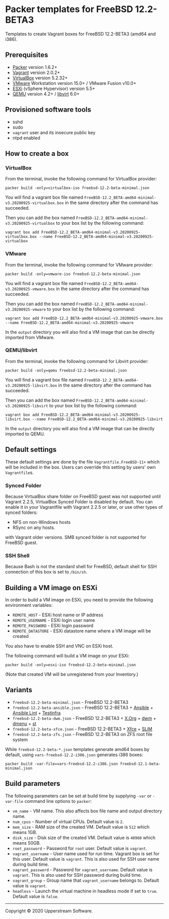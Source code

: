 # Packer templates for FreeBSD 12.2-BETA3

Templates to create Vagrant boxes for FreeBSD 12.2-BETA3 (amd64 and
i386).

## Prerequisites

* [Packer][] version 1.6.2+
* [Vagrant][] version 2.0.2+
* [VirtualBox][] version 5.2.32+
* [VMware][] Workstation version 15.0+ / VMware Fusion v10.0+
* [ESXi][] (vSphere Hypervisor) version 5.5+
* [QEMU][] version 4.2+ / [libvirt][] 6.0+

[ESXi]: http://www.vmware.com/products/vsphere-hypervisor
    "Free VMware vSphere Hypervisor, Free Virtualization (ESXi)"
[libvirt]: https://libvirt.org/ "libvirt: The virtualization API"
[Packer]: https://www.packer.io/ "Packer by HashiCorp"
[QEMU]: https://www.qemu.org/ "QEMU"
[Vagrant]: https://www.vagrantup.com/ "Vagrant"
[VirtualBox]: https://www.virtualbox.org/ "Oracle VM VirtualBox"
[VMware]: http://www.vmware.com/
    "VMware Virtualization for Desktop &amp; Server, Application,
    Public &amp; Hybrid Clouds"

## Provisioned software tools

* sshd
* sudo
* `vagrant` user and its insecure public key
* ntpd enabled

## How to create a box

### VirtualBox

From the terminal, invoke the following command for VirtualBox provider:

    packer build -only=virtualbox-iso freebsd-12.2-beta-minimal.json

You will find a vagrant box file named `FreeBSD-12.2_BETA-amd64-minimal-v3.20200925-virtualbox.box`
in the same directory after the command has succeeded.

Then you can add the box named `FreeBSD-12.2_BETA-amd64-minimal-v3.20200925-virtualbox`
to your box list by the following command:

    vagrant box add FreeBSD-12.2_BETA-amd64-minimal-v3.20200925-virtualbox.box --name FreeBSD-12.2_BETA-amd64-minimal-v3.20200925-virtualbox

### VMware

From the terminal, invoke the following command for VMware provider:

    packer build -only=vmware-iso freebsd-12.2-beta-minimal.json

You will find a vagrant box file named `FreeBSD-12.2_BETA-amd64-v3.20200925-vmware.box`
in the same directory after the command has succeeded.

Then you can add the box named `FreeBSD-12.2_BETA-amd64-minimal-v3.20200925-vmware`
to your box list by the following command:

    vagrant box add FreeBSD-12.2_BETA-amd64-minimal-v3.20200925-vmware.box --name FreeBSD-12.2_BETA-amd64-minimal-v3.20200925-vmware

In the `output` directory you will also find a VM image that can be
directly imported from VMware.

### QEMU/libvirt

From the terminal, invoke the following command for Libvirt provider:

    packer build -only=qemu freebsd-12.2-beta-minimal.json

You will find a vagrant box file named `FreeBSD-12.2_BETA-amd64-v3.20200925-libvirt.box`
in the same directory after the command has succeeded.

Then you can add the box named `FreeBSD-12.2_BETA-amd64-minimal-v3.20200925-libvirt` to your box
list by the following command:

    vagrant box add FreeBSD-12.2_BETA-amd64-minimal-v3.20200925-libvirt.box --name FreeBSD-12.2_BETA-amd64-minimal-v3.20200925-libvirt

In the `output` directory you will also find a VM image that can be
directly imported to QEMU.

## Default settings

These default settings are done by the file `Vagrantfile.FreeBSD-11+`
which will be included in the box.  Users can override this setting by
users' own `Vagrantfile`s.

### Synced Folder

Because VirtualBox share folder on FreeBSD guest was not supported
until Vagrant 2.2.5, VirtualBox Synced Folder is disabled by default.
You can enable it in your Vagrantfile with Vagrant 2.2.5 or later, or
use other types of synced folders:

* NFS on non-Windows hosts
* RSync on any hosts.

with Vagrant older versions.  SMB synced folder is not supported for
FreeBSD guest.

### SSH Shell

Because Bash is not the standard shell for FreeBSD, default shell for
SSH connection of this box is set to `/bin/sh`.

## Building a VM image on ESXi

In order to build a VM image on ESXi, you need to provide the following
environment variables:

* `REMOTE_HOST` - ESXi host name or IP address
* `REMOTE_USERNAME` - ESXi login user name
* `REMOTE_PASSWORD` - ESXi login password
* `REMOTE_DATASTORE` - ESXi datastore name where a VM image will be
   created

You also have to enable SSH and VNC on ESXi host.

The following command will build a VM image on your ESXi:

    packer build -only=esxi-iso freebsd-12.2-beta-minimal.json

(Note that created VM will be unregistered from your Inventory.)

## Variants

* `freebsd-12.2-beta-minimal.json` - FreeBSD 12.2-BETA3
* `freebsd-12.2-beta-ansible.json` - FreeBSD 12.2-BETA3 +
  [Ansible][] + [Ansible Lint] + [Testinfra][]
* `freebsd-12.2-beta-dwm.json` - FreeBSD 12.2-BETA3 + [X.Org][] +
  [dwm][] + [dmenu][] + [st][]
* `freebsd-12.2-beta-xfce.json` - FreeBSD 12.2-BETA3 + [Xfce][] +
  [SLiM][]
* `freebsd-12.2-beta-zfs.json` - FreeBSD 12.2-BETA3 on ZFS root
  file system

While `freebsd-12.2-beta-*.json` templates generate amd64 boxes by
default, using `vars-freebsd-12.2-i386.json` generates i386 boxes:

    packer build -var-file=vars-freebsd-12.2-i386.json freebsd-12.1-beta-minimal.json

[Ansible]: https://www.ansible.com/ "Ansible is Simple IT Automation"
[Ansible Lint]: https://docs.ansible.com/ansible-lint/
  "Ansible Lint Documentation &mdash; Ansible Documentation"
[dmenu]: http://tools.suckless.org/dmenu/ "dmenu | suckless.org tools"
[dwm]: http://dwm.suckless.org/
  "suckless.org dwm - dynamic window manager"
[SLiM]: https://sourceforge.net/projects/slim.berlios/
  "SLiM download | SourceForge.net"
[st]: http://st.suckless.org/ "suckless.org st - simple terminal"
[Testinfra]: https://testinfra.readthedocs.io/en/latest/
  "Testinfra test your infrastructure &#8212; testinfra 3.2.1.dev2+g672a064.d20191006 documentation"
[X.Org]: https://www.x.org/wiki/ "X.Org"
[Xfce]: http://www.xfce.org/ "Xfce Desktop Environment"

## Build parameters

The following parameters can be set at build time by supplying `-var`
or `-var-file` command line options to `packer`:

* `vm_name` - VM name.  This also affects box file name and output
  directory name.
* `num_cpus` - Number of virtual CPUs.  Default value is `2`.
* `mem_size` - RAM size of the created VM.  Default value is `512`
  which means 1GB.
* `disk_size` - Disk size of the created VM.  Default value is `40960`
  which means 50GB.
* `root_password` - Password for `root` user.  Default value is
  `vagrant`.
* `vagrant_username` - User name used for run time.  Vagrant box is set
  for this user.  Default value is `vagrant`.
  This is also used for SSH user name during build time.
* `vagrant_password` - Password for `vagrant_username`.  Default value
  is `vagrant`.  This is also used for SSH password during build time.
* `vagrant_group` - Group name that `vagrant_username` belongs to.
  Default value is `vagrant`.
* `headless` - Launch the virtual machine in headless mode if set to
  `true`.  Default value is `false`.

- - -

Copyright &copy; 2020 Upperstream Software.
